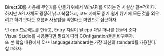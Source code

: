 Direct3D를 사용해 무언가를 만들기 위해서 WinAPI를 익히는 건 사실상 필수적이다.  
하지만 API 자체도 굉장히 낡고 복잡하고, 코드 자체도 읽기 쉽지 않기에 모든 것을 외우려고 하기 보다는 흐름과 사용법을 익힌다는 마인드로 접근하자.  

빈 cpp 프로젝트를 만들고, Entry 지점이 될 cpp 파일 하나를 만들어 준다.  
Visual Studio를 사용한다면 필요에 따라 COnfiguration들을 바꿔주자.  
또 본 학습 내용에서 C++ language standard는 가장 최신의 standard를 사용한다. 참고하자.  

